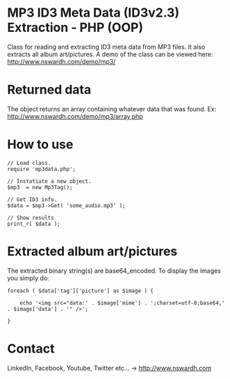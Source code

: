 # MP3 ID3 Meta Data (ID3v2.3) Extraction - PHP (OOP)
Class for reading and extracting ID3 meta data from MP3 files. It also extracts all album art/pictures. A demo of the class can be viewed here: http://www.nswardh.com/demo/mp3/

# Returned data
The object returns an array containing whatever data that was found. Ex: http://www.nswardh.com/demo/mp3/array.php

# How to use
```
// Load class.
require 'mp3data.php';

// Instatiate a new object.
$mp3  = new Mp3Tag();

// Get ID3 info.
$data = $mp3->Get( 'some_audio.mp3' );

// Show results
print_r( $data );
```

# Extracted album art/pictures
The extracted binary string(s) are base64_encoded. To display the images you simply do:
```
foreach ( $data['tag']['picture'] as $image ) {

	echo '<img src="data:' . $image['mime'] . ';charset=utf-8;base64,' . $image['data'] . '" />';
	
}
```

# Contact
LinkedIn, Facebook, Youtube, Twitter etc... -> http://www.nswardh.com
